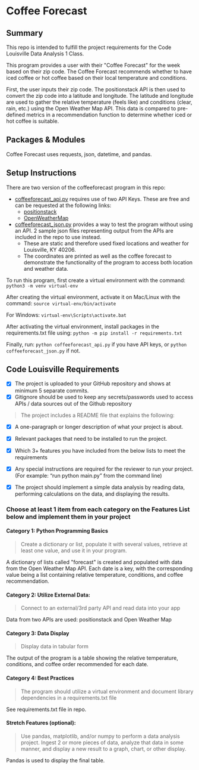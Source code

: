 # Coffee Forecast

## Summary
This repo is intended to fulfill the project requirements for the Code Louisville Data Analysis 1 Class.

This program provides a user with their "Coffee Forecast" for the week based on their zip code. The Coffee Forecast recommends whether to have iced coffee or hot coffee based on their local temperature and conditions.

First, the user inputs their zip code. The positionstack API is then used to convert the zip code into a latitude and longitude. The latitude and longitude are used to gather the relative temperature (feels like) and conditions (clear, rain, etc.) using the Open Weather Map API. This data is compared to pre-defined metrics in a recommendation function to determine whether iced or hot coffee is suitable.

## Packages & Modules
Coffee Forecast uses requests, json, datetime, and pandas.

## Setup Instructions
There are two version of the coffeeforecast program in this repo:
- [coffeeforecast_api.py](coffeeforecast_api.py) requires use of two API Keys. These are free and can be requested at the following links:
    - [positionstack](https://positionstack.com/signup/free)
    - [OpenWeatherMap](https://home.openweathermap.org/users/sign_up)
- [coffeeforecast_json.py](coffeeforecast_json.py) provides a way to test the program without using an API. 2 sample json files representing output from the APIs are included in the repo to use instead.
    - These are static and therefore used fixed locations and weather for Louisville, KY 40206.
    - The coordinates are printed as well as the coffee forecast to demonstrate the functionality of the program to access both location and weather data.

To run this program, first create a virtual environment with the command: `python3 -m venv virtual-env`

After creating the virtual environment, activate it on Mac/Linux with the command: `source virtual-env/bin/activate`

For Windows: `virtual-env\Scripts\activate.bat`

After activating the virtual environment, install packages in the requirements.txt file using: `python -m pip install -r requirements.txt`

Finally, run: `python coffeeforecast_api.py` if you have API keys, or `python coffeeforecast_json.py` if not.

## Code Louisville Requirements

- [x] The project is uploaded to your GitHub repository and shows at minimum 5 separate commits.
- [x] Gitignore should be used to keep any secrets/passwords used to access APIs / data sources out of the Github repository

> The project includes a README file that explains the following:
- [x] A one-paragraph or longer description of what your project is about.
- [x] Relevant packages that need to be installed to run the project.
- [x] Which 3+ features you have included from the below lists to meet the requirements
- [x] Any special instructions are required for the reviewer to run your project. (For example: “run python main.py” from the command line)

- [x] The project should implement a simple data analysis by reading data, performing calculations on the data, and displaying the results.

### Choose at least 1 item from each category on the Features List below and implement them in your project

#### Category 1: Python Programming Basics
> Create a dictionary or list, populate it with several values, retrieve at least one value, and use it in your program.

A dictionary of lists called "forecast" is created and populated with data from the Open Weather Map API. Each date is a key, with the corresponding value being a list containing relative temperature, conditions, and coffee recommendation.

#### Category 2: Utilize External Data:
> Connect to an external/3rd party API and read data into your app

Data from two APIs are used: positionstack and Open Weather Map

#### Category 3: Data Display
> Display data in tabular form

The output of the program is a table showing the relative temperature, conditions, and coffee order recommended for each date.

#### Category 4: Best Practices
> The program should utilize a virtual environment and document library dependencies in a requirements.txt file

See requirements.txt file in repo.

#### Stretch Features (optional):
> Use pandas, matplotlib, and/or numpy to perform a data analysis project. Ingest 2 or more pieces of data, analyze that data in some manner, and display a new result to a graph, chart, or other display.

Pandas is used to display the final table.
